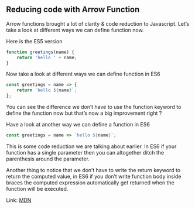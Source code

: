 ## Reducing code with Arrow Function

Arrow functions brought a lot of clarity & code reduction to Javascript. Let’s take a look at different ways we can define function now.

Here is the ES5 version

```javascript
function greetings(name) {
	return 'hello ' + name;
}
```

Now take a look at different ways we can define function in ES6

```javascript
const greetings = name => {
	return `hello ${name}`;
};
```

You can see the difference we don’t have to use the function keyword to define the function now but that’s now a big improvement right ?

Have a look at another way we can define a function in ES6

```javascript
const greetings = name => `hello ${name}`;
```

This is some code reduction we are talking about earlier. In ES6 if your function has a single parameter then you can altogether ditch the parenthesis around the parameter.

Another thing to notice that we don’t have to write the return keyword to return the computed value, in ES6 if you don’t write function body inside braces the computed expression automatically get returned when the function will be executed.

Link: [MDN](https://developer.mozilla.org/hu/docs/Web/JavaScript/Reference/Functions/Arrow_functions)

